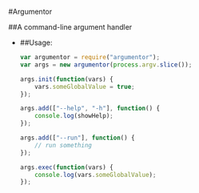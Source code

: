 #Argumentor

##A command-line argument handler

- ##Usage:
	``` javascript
	var argumentor = require("argumentor");
	var args = new argumentor(process.argv.slice());

	args.init(function(vars) {
		vars.someGlobalValue = true;
	});

	args.add(["--help", "-h"], function() {
		console.log(showHelp);
	});

	args.add(["--run"], function() {
		// run something
	});

	args.exec(function(vars) {
		console.log(vars.someGlobalValue);
	});

	```